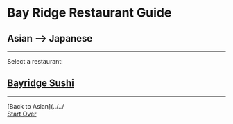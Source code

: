 # Bay Ridge Restaurant Guide
## Asian --> Japanese
---
Select a restaurant:
## [Bayridge Sushi](http://www.brsushi.com/)
---
[Back to Asian](../../  
[Start Over](../home.md)